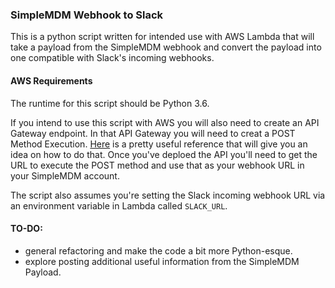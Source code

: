 ### SimpleMDM Webhook to Slack  

This is a python script written for intended use with AWS Lambda that will take a payload from the SimpleMDM webhook and convert the payload into one compatible with Slack's incoming webhooks. 


#### AWS Requirements

The runtime for this script should be Python 3.6.

If you intend to use this script with AWS you will also need to create an API Gateway endpoint. In that API Gateway you will need to creat a POST Method Execution. [Here][1] is a pretty useful reference that will give you an idea on how to do that. Once you've deploed the API you'll need to get the URL to execute the POST method and use that as your webhook URL in your SimpleMDM account. 

The script also assumes you're setting the Slack incoming webhook URL via an environment variable in Lambda called `SLACK_URL`. 

#### TO-DO:
* general refactoring and make the code a bit more Python-esque. 
* explore posting additional useful information from the SimpleMDM Payload. 

[1]: https://api.slack.com/tutorials/aws-lambda